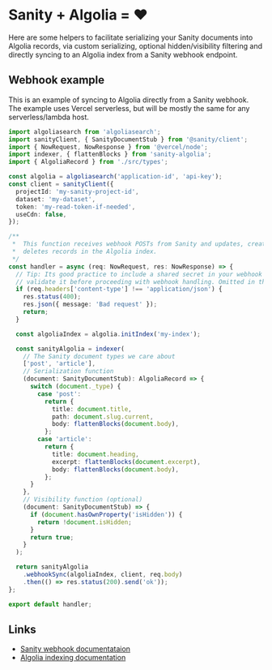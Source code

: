 # Sanity + Algolia = ♥️

Here are some helpers to facilitate serializing your Sanity documents into Algolia records, via custom serializing, optional hidden/visibility filtering and directly syncing to an Algolia index from a Sanity webhook endpoint.

## Webhook example

This is an example of syncing to Algolia directly from a Sanity webhook. The example uses Vercel serverless, but will be mostly the same for any serverless/lambda host.

```typescript
import algoliasearch from 'algoliasearch';
import sanityClient, { SanityDocumentStub } from '@sanity/client';
import { NowRequest, NowResponse } from '@vercel/node';
import indexer, { flattenBlocks } from 'sanity-algolia';
import { AlgoliaRecord } from './src/types';

const algolia = algoliasearch('application-id', 'api-key');
const client = sanityClient({
  projectId: 'my-sanity-project-id',
  dataset: 'my-dataset',
  token: 'my-read-token-if-needed',
  useCdn: false,
});

/**
 *  This function receives webhook POSTs from Sanity and updates, creates or
 *  deletes records in the Algolia index.
 */
const handler = async (req: NowRequest, res: NowResponse) => {
  // Tip: Its good practice to include a shared secret in your webhook URLs and
  // validate it before proceeding with webhook handling. Omitted in this short example.
  if (req.headers['content-type'] !== 'application/json') {
    res.status(400);
    res.json({ message: 'Bad request' });
    return;
  }

  const algoliaIndex = algolia.initIndex('my-index');

  const sanityAlgolia = indexer(
    // The Sanity document types we care about
    ['post', 'article'],
    // Serialization function
    (document: SanityDocumentStub): AlgoliaRecord => {
      switch (document._type) {
        case 'post':
          return {
            title: document.title,
            path: document.slug.current,
            body: flattenBlocks(document.body),
          };
        case 'article':
          return {
            title: document.heading,
            excerpt: flattenBlocks(document.excerpt),
            body: flattenBlocks(document.body),
          };
      }
    },
    // Visibility function (optional)
    (document: SanityDocumentStub) => {
      if (document.hasOwnProperty('isHidden')) {
        return !document.isHidden;
      }
      return true;
    }
  );

  return sanityAlgolia
    .webhookSync(algoliaIndex, client, req.body)
    .then(() => res.status(200).send('ok'));
};

export default handler;
```

## Links

* [Sanity webhook documentataion](https://www.sanity.io/docs/webhooks)
* [Algolia indexing documentation](https://www.algolia.com/doc/api-client/methods/indexing/)
